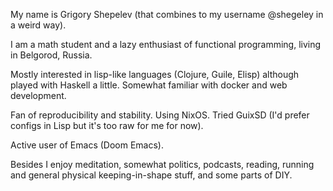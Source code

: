 My name is Grigory Shepelev (that combines to my username @shegeley in a weird way). 

I am a math student and a lazy enthusiast of functional programming, living in Belgorod, Russia. 

Mostly interested in lisp-like languages (Clojure, Guile, Elisp) although played with Haskell a little. Somewhat familiar with docker and web development. 

Fan of reproducibility and stability. Using NixOS. Tried GuixSD (I'd prefer configs in Lisp but it's too raw for me for now).

Active user of Emacs (Doom Emacs). 

Besides I enjoy meditation, somewhat politics, podcasts, reading, running and general physical keeping-in-shape stuff, and some parts of DIY.
